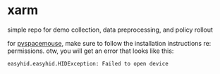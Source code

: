 # xarm
simple repo for demo collection, data preprocessing, and policy rollout

for [pyspacemouse](https://pypi.org/project/pyspacemouse/), make sure to follow the installation instructions re: permissions. otw, you will get an error that looks like this:

```
easyhid.easyhid.HIDException: Failed to open device
```
